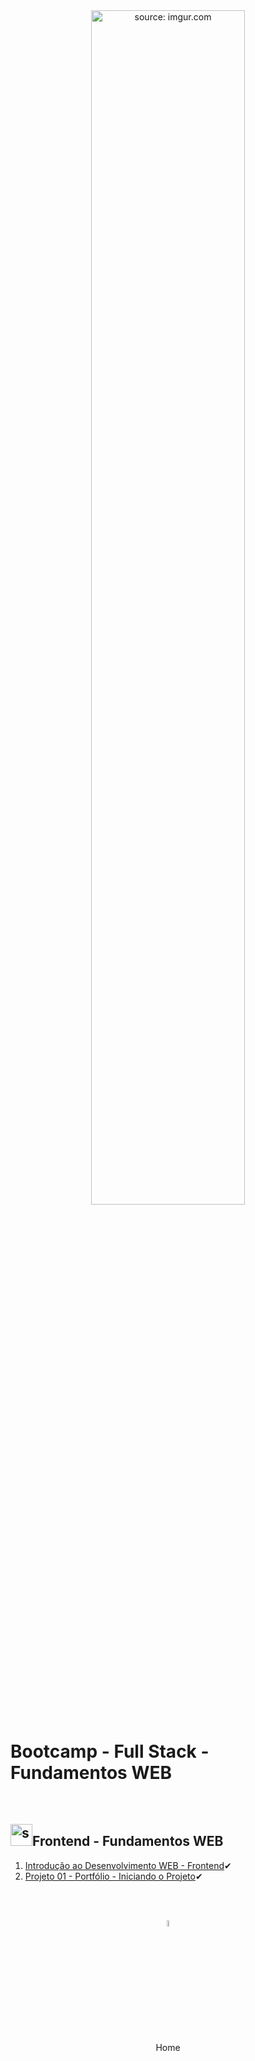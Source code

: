 <div align="center">
    <img src="https://i.imgur.com/Dxz805G.png" title="source: imgur.com" width="70%"/> 
</div>
<h1>Bootcamp - Full Stack - Fundamentos WEB</h1>

<br />

<h2><img src="https://i.imgur.com/ojhc9Jc.png" title="source: imgur.com" width="35px"/>Frontend - Fundamentos WEB</h2>



1. <a href="01.md">Introdução ao Desenvolvimento WEB - Frontend</a>✔
2. <a href="02.md">Projeto 01 - Portfólio - Iniciando o Projeto</a>✔

<br /><br />

<div align="center"><a href="../README.md"><img src="https://i.imgur.com/kfHCxif.png" title="source: imgur.com" width="5%"/></a></div>
<div align="center">Home</div>